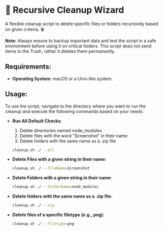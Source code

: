 # 🧹 Recursive Cleanup Wizard

A flexible cleanup script to delete specific files or folders recursively based on given criteria. 🗑️

**Note**: Always ensure to backup important data and test the script in a safe environment before using it on critical folders. This script does not send items to the Trash, rather it deletes them permanently.

## Requirements:

- **Operating System**: macOS or a Unix-like system.


## Usage:

To use the script, navigate to the directory where you want to run the cleanup and execute the following commands based on your needs.

- **Run All Default Checks**:
  1. Delete directories named node_modules
  2. Delete files with the word "Screenshot" in their name
  3. Delete folders with the same name as a .zip file

  ```bash
  cleanup.sh ./ --all
  ```

- **Delete Files with a given string in their name**:
  ```bash
  cleanup.sh ./ --fileName=Screenshot 
  ```

- **Delete Folders with a given string in their name**:
  ```bash
  cleanup.sh ./ --folderName=node_modules
  ```

- **Delete folders with the same name as a .zip file**:
  ```bash
  cleanup.sh ./ --zip 
  ```

- **Delete files of a specific filetype (e.g., png)**:
  ```bash
  cleanup.sh ./ --filetype=png
  ```